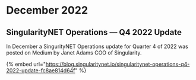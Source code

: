# December 2022

## SingularityNET Operations — Q4 2022 Update <a href="#0753" id="0753"></a>

In December a SingurityNET Operations update for Quarter 4 of 2022 was posted on Medium by Janet Adams COO of Singularity.

{% embed url="https://blog.singularitynet.io/singularitynet-operations-q4-2022-update-fc8ae814d64f" %}
